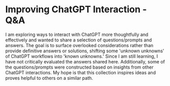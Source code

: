 # Improving ChatGPT Interaction - Q&A

I am exploring ways to interact with ChatGPT more thoughtfully and effectively and wanted to share a selection of questions/prompts and answers. The goal is to surface overlooked considerations rather than provide definitive answers or solutions, shifting some 'unknown unknowns' of ChatGPT workflows into 'known unknowns.' Since I am still learning, I have not critically evaluated the answers shared here. Additionally, some of the questions/prompts were constructed based on insights from other ChatGPT interactions. My hope is that this collection inspires ideas and proves helpful to others on a similar path.
